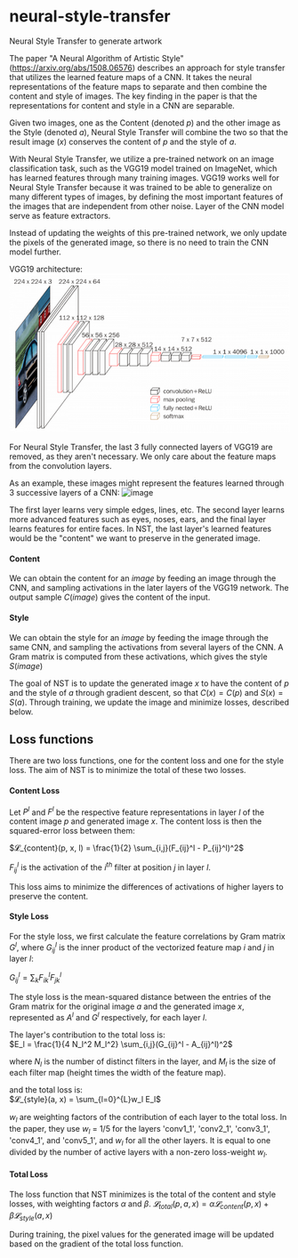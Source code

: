 # neural-style-transfer
Neural Style Transfer to generate artwork

The paper "A Neural Algorithm of Artistic Style" (https://arxiv.org/abs/1508.06576) describes an approach for style transfer that utilizes the learned feature maps of a CNN. It takes the neural representations of the feature maps to separate and then combine the content and style of images. The key finding in the paper is that the representations for content and style in a CNN are separable.

Given two images, one as the Content (denoted $p$) and the other image as the Style (denoted $a$), Neural Style Transfer will combine the two so that the result image ($x$) conserves the content of $p$ and the style of $a$.

With Neural Style Transfer, we utilize a pre-trained network on an image classification task, such as the VGG19 model trained on ImageNet, which has learned features through many training images. VGG19 works well for Neural Style Transfer because it was trained to be able to generalize on many different types of images, by defining the most important features of the images that are independent from other noise. Layer of the CNN model serve as feature extractors.

Instead of updating the weights of this pre-trained network, we only update the pixels of the generated image, so there is no need to train the CNN model further.

VGG19 architecture:
![image](./VGG19.png)

For Neural Style Transfer, the last 3 fully connected layers of VGG19 are removed, as they aren't necessary. We only care about the feature maps from the convolution layers.

As an example, these images might represent the features learned through 3 successive layers of a CNN:
![image](https://developer.nvidia.com/blog/wp-content/uploads/2015/11/hierarchical_features.png)

The first layer learns very simple edges, lines, etc. The second layer learns more advanced features such as eyes, noses, ears, and the final layer learns features for entire faces. In NST, the last layer's learned features would be the "content" we want to preserve in the generated image.

#### Content
We can obtain the content for an $image$ by feeding an image through the CNN, and sampling activations in the later layers of the VGG19 network. The output sample $C(image)$ gives the content of the input.

#### Style
We can obtain the style for an $image$ by feeding the image through the same CNN, and sampling the activations from several layers of the CNN. A Gram matrix is computed from these activations, which gives the style $S(image)$

The goal of NST is to update the generated image $x$ to have the content of $p$ and the style of $a$ through gradient descent, so that $C(x) = C(p)$ and $S(x) = S(a)$. Through training, we update the image and minimize losses, described below.

## Loss functions
There are two loss functions, one for the content loss and one for the style loss. The aim of NST is to minimize the total of these two losses.

#### Content Loss
Let $P^l$ and $F^l$ be the respective feature representations in layer $l$ of the content image $p$ and generated image $x$. The content loss is then the squared-error loss between them:

$𝓛_{content}(p, x, l) = \frac{1}{2} \sum_{i,j}(F_{ij}^l - P_{ij}^l)^2$

$F_{ij}^l$ is the activation of the $i^{th}$ filter at position $j$ in layer $l$.

This loss aims to minimize the differences of activations of higher layers to preserve the content.

#### Style Loss
For the style loss, we first calculate the feature correlations by Gram matrix $G^l$, where $G_{ij}^l$ is the inner product of the vectorized feature map $i$ and $j$ in layer $l$:

$G_{ij}^l = ∑_{k}F_{ik}^l F_{jk}^l$

The style loss is the mean-squared distance between the entries of the Gram matrix for the original image $a$ and the generated image $x$, represented as $A^l$ and $G^l$ respectively, for each layer $l$.

The layer's contribution to the total loss is:  
$E_l = \frac{1}{4 N_l^2 M_l^2} \sum_{i,j}(G_{ij}^l - A_{ij}^l)^2$

where $N_l$ is the number of distinct filters in the layer, and $M_l$ is the size of each filter map (height times the width of the feature map).

and the total loss is:  
$𝓛_{style}(a, x) = \sum_{l=0}^{L}w_l E_l$

$w_l$ are weighting factors of the contribution of each layer to the total loss. In the paper, they use $w_l$ = 1/5 for the layers 'conv1_1', 'conv2_1', 'conv3_1', 'conv4_1', and 'conv5_1', and $w_l$ for all the other layers. It is equal to one divided by the number of active layers with a non-zero loss-weight $w_l$. 

#### Total Loss
The loss function that NST minimizes is the total of the content and style losses, with weighting factors $α$ and $β$.
$𝓛_{total}(p, a, x) = α𝓛_{content}(p, x) + β𝓛_{style}(a, x)$

During training, the pixel values for the generated image will be updated based on the gradient of the total loss function.
